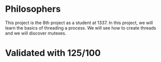 # Philosophers

This project is the 8th project as a student at 1337. In this project, we will learn the basics of threading a process. We will see how to create threads and we will discover mutexes.

# Validated with 125/100
